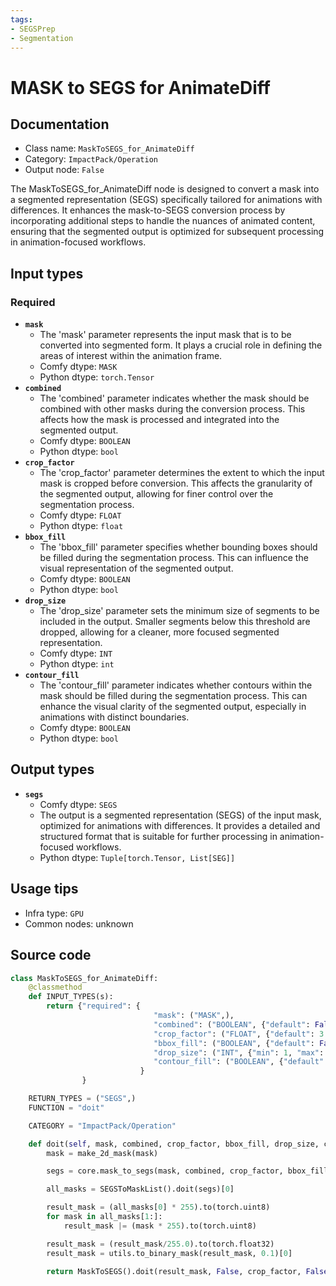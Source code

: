 ```yaml
---
tags:
- SEGSPrep
- Segmentation
---
```


# MASK to SEGS for AnimateDiff
## Documentation
- Class name: `MaskToSEGS_for_AnimateDiff`
- Category: `ImpactPack/Operation`
- Output node: `False`

The MaskToSEGS_for_AnimateDiff node is designed to convert a mask into a segmented representation (SEGS) specifically tailored for animations with differences. It enhances the mask-to-SEGS conversion process by incorporating additional steps to handle the nuances of animated content, ensuring that the segmented output is optimized for subsequent processing in animation-focused workflows.
## Input types
### Required
- **`mask`**
    - The 'mask' parameter represents the input mask that is to be converted into segmented form. It plays a crucial role in defining the areas of interest within the animation frame.
    - Comfy dtype: `MASK`
    - Python dtype: `torch.Tensor`
- **`combined`**
    - The 'combined' parameter indicates whether the mask should be combined with other masks during the conversion process. This affects how the mask is processed and integrated into the segmented output.
    - Comfy dtype: `BOOLEAN`
    - Python dtype: `bool`
- **`crop_factor`**
    - The 'crop_factor' parameter determines the extent to which the input mask is cropped before conversion. This affects the granularity of the segmented output, allowing for finer control over the segmentation process.
    - Comfy dtype: `FLOAT`
    - Python dtype: `float`
- **`bbox_fill`**
    - The 'bbox_fill' parameter specifies whether bounding boxes should be filled during the segmentation process. This can influence the visual representation of the segmented output.
    - Comfy dtype: `BOOLEAN`
    - Python dtype: `bool`
- **`drop_size`**
    - The 'drop_size' parameter sets the minimum size of segments to be included in the output. Smaller segments below this threshold are dropped, allowing for a cleaner, more focused segmented representation.
    - Comfy dtype: `INT`
    - Python dtype: `int`
- **`contour_fill`**
    - The 'contour_fill' parameter indicates whether contours within the mask should be filled during the segmentation process. This can enhance the visual clarity of the segmented output, especially in animations with distinct boundaries.
    - Comfy dtype: `BOOLEAN`
    - Python dtype: `bool`
## Output types
- **`segs`**
    - Comfy dtype: `SEGS`
    - The output is a segmented representation (SEGS) of the input mask, optimized for animations with differences. It provides a detailed and structured format that is suitable for further processing in animation-focused workflows.
    - Python dtype: `Tuple[torch.Tensor, List[SEG]]`
## Usage tips
- Infra type: `GPU`
- Common nodes: unknown


## Source code
```python
class MaskToSEGS_for_AnimateDiff:
    @classmethod
    def INPUT_TYPES(s):
        return {"required": {
                                "mask": ("MASK",),
                                "combined": ("BOOLEAN", {"default": False, "label_on": "True", "label_off": "False"}),
                                "crop_factor": ("FLOAT", {"default": 3.0, "min": 1.0, "max": 100, "step": 0.1}),
                                "bbox_fill": ("BOOLEAN", {"default": False, "label_on": "enabled", "label_off": "disabled"}),
                                "drop_size": ("INT", {"min": 1, "max": MAX_RESOLUTION, "step": 1, "default": 10}),
                                "contour_fill": ("BOOLEAN", {"default": False, "label_on": "enabled", "label_off": "disabled"}),
                             }
                }

    RETURN_TYPES = ("SEGS",)
    FUNCTION = "doit"

    CATEGORY = "ImpactPack/Operation"

    def doit(self, mask, combined, crop_factor, bbox_fill, drop_size, contour_fill=False):
        mask = make_2d_mask(mask)

        segs = core.mask_to_segs(mask, combined, crop_factor, bbox_fill, drop_size, is_contour=contour_fill)

        all_masks = SEGSToMaskList().doit(segs)[0]

        result_mask = (all_masks[0] * 255).to(torch.uint8)
        for mask in all_masks[1:]:
            result_mask |= (mask * 255).to(torch.uint8)

        result_mask = (result_mask/255.0).to(torch.float32)
        result_mask = utils.to_binary_mask(result_mask, 0.1)[0]

        return MaskToSEGS().doit(result_mask, False, crop_factor, False, drop_size, contour_fill)

```
